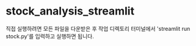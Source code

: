# stock_analysis_streamlit
직접 실행하려면 모든 파일을 다운받은 후 작업 디렉토리 터미널에서 'streamlit run stock.py'를 입력하고 실행하면 됩니다.
